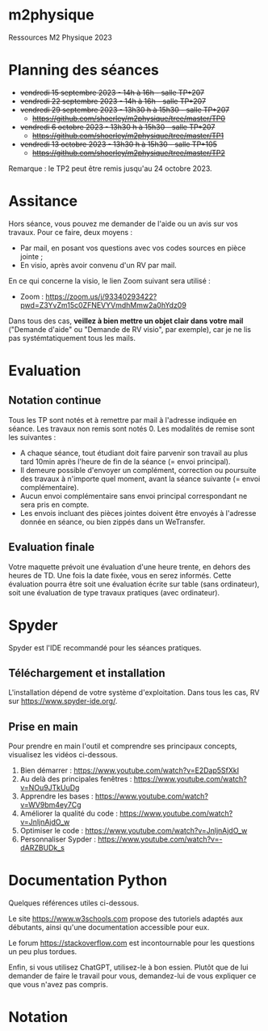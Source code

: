 # m2physique
Ressources M2 Physique 2023


# Planning des séances
* ~~vendredi 15 septembre 2023 - 14h à 16h - salle TP+207~~
* ~~vendredi 22 septembre 2023 - 14h à 16h - salle TP+207~~
* ~~vendredi 29 septembre 2023 - 13h30 h à 15h30 - salle TP+207~~
  * ~~https://github.com/shoerley/m2physique/tree/master/TP0~~
* ~~vendredi 6 octobre 2023 - 13h30 h à 15h30 - salle TP+207~~ 
  * ~~https://github.com/shoerley/m2physique/tree/master/TP1~~
* ~~vendredi 13 octobre 2023 - 13h30 h à 15h30  - salle TP+105~~
  * ~~https://github.com/shoerley/m2physique/tree/master/TP2~~

Remarque : le TP2 peut être remis jusqu'au 24 octobre 2023.

# Assitance

Hors séance, vous pouvez me demander de l'aide ou un avis sur vos travaux. Pour ce faire, deux moyens :
* Par mail, en posant vos questions avec vos codes sources en pièce jointe ;
* En visio, après avoir convenu d'un RV par mail.

En ce qui concerne la visio, le lien Zoom suivant sera utilisé : 
* Zoom : https://zoom.us/j/93340293422?pwd=Z3YvZm15c0ZFNEVYVmdhMmw2a0hYdz09

Dans tous des cas, **veillez à bien mettre un objet clair dans votre mail** ("Demande d'aide" ou "Demande de RV visio", par exemple), car je ne lis pas systémtatiquement tous les mails. 



# Evaluation

## Notation continue

Tous les TP sont notés et à remettre par mail à l'adresse indiquée en séance. Les travaux non remis sont notés 0. Les modalités de remise sont les suivantes :
* A chaque séance, tout étudiant doit faire parvenir son travail au plus tard 10min après l'heure de fin de la séance (= envoi principal).
* Il demeure possible d'envoyer un complément, correction ou poursuite des travaux à n'importe quel moment, avant la séance suivante (= envoi complémentaire).
* Aucun envoi complémentaire sans envoi principal correspondant ne sera pris en compte.
* Les envois incluant des pièces jointes doivent être envoyés à l'adresse donnée en séance, ou bien zippés dans un WeTransfer.

## Evaluation finale
Votre maquette prévoit une évaluation d'une heure trente, en dehors des heures de TD. Une fois la date fixée, vous en serez informés. Cette évaluation pourra être soit une évaluation écrite sur table (sans ordinateur), soit une évaluation de type travaux pratiques (avec ordinateur).


# Spyder

Spyder est l'IDE recommandé pour les séances pratiques. 

## Téléchargement et installation 

L'installation dépend de votre système d'exploitation. Dans tous les cas, RV sur https://www.spyder-ide.org/.

## Prise en main

Pour prendre en main l'outil et comprendre ses principaux concepts, visualisez les vidéos ci-dessous.

1. Bien démarrer : https://www.youtube.com/watch?v=E2Dap5SfXkI
2. Au delà des principales fenêtres : https://www.youtube.com/watch?v=NOu9JTkUuDg
3. Apprendre les bases : https://www.youtube.com/watch?v=WV9bm4ey7Cg
4. Améliorer la qualité du code : https://www.youtube.com/watch?v=JnljnAjdO_w
5. Optimiser le code : https://www.youtube.com/watch?v=JnljnAjdO_w
6. Personnaliser Sypder : https://www.youtube.com/watch?v=-dARZBUDk_s

# Documentation Python

Quelques références utiles ci-dessous.

Le site https://www.w3schools.com propose des tutoriels adaptés aux débutants, ainsi qu'une documentation accessible pour eux.

Le forum https://stackoverflow.com est incontournable pour les questions un peu plus tordues.

Enfin, si vous utilisez ChatGPT, utilisez-le à bon essien. Plutôt que de lui demander de faire le travail pour vous, demandez-lui de vous expliquer ce que vous n'avez pas compris.

# Notation

